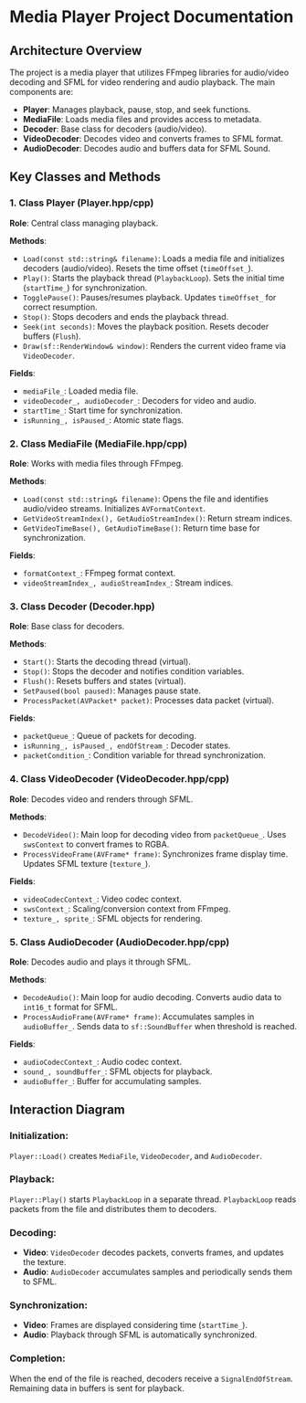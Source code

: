 # Media Player Project Documentation

## Architecture Overview
The project is a media player that utilizes FFmpeg libraries for audio/video decoding and SFML for video rendering and audio playback. The main components are:

- **Player**: Manages playback, pause, stop, and seek functions.
- **MediaFile**: Loads media files and provides access to metadata.
- **Decoder**: Base class for decoders (audio/video).
- **VideoDecoder**: Decodes video and converts frames to SFML format.
- **AudioDecoder**: Decodes audio and buffers data for SFML Sound.

## Key Classes and Methods

### 1. Class Player (Player.hpp/cpp)
**Role**: Central class managing playback.

**Methods**:
- `Load(const std::string& filename)`: Loads a media file and initializes decoders (audio/video). Resets the time offset (`timeOffset_`).
- `Play()`: Starts the playback thread (`PlaybackLoop`). Sets the initial time (`startTime_`) for synchronization.
- `TogglePause()`: Pauses/resumes playback. Updates `timeOffset_` for correct resumption.
- `Stop()`: Stops decoders and ends the playback thread.
- `Seek(int seconds)`: Moves the playback position. Resets decoder buffers (`Flush`).
- `Draw(sf::RenderWindow& window)`: Renders the current video frame via `VideoDecoder`.

**Fields**:
- `mediaFile_`: Loaded media file.
- `videoDecoder_, audioDecoder_`: Decoders for video and audio.
- `startTime_`: Start time for synchronization.
- `isRunning_, isPaused_`: Atomic state flags.

### 2. Class MediaFile (MediaFile.hpp/cpp)
**Role**: Works with media files through FFmpeg.

**Methods**:
- `Load(const std::string& filename)`: Opens the file and identifies audio/video streams. Initializes `AVFormatContext`.
- `GetVideoStreamIndex(), GetAudioStreamIndex()`: Return stream indices.
- `GetVideoTimeBase(), GetAudioTimeBase()`: Return time base for synchronization.

**Fields**:
- `formatContext_`: FFmpeg format context.
- `videoStreamIndex_, audioStreamIndex_`: Stream indices.

### 3. Class Decoder (Decoder.hpp)
**Role**: Base class for decoders.

**Methods**:
- `Start()`: Starts the decoding thread (virtual).
- `Stop()`: Stops the decoder and notifies condition variables.
- `Flush()`: Resets buffers and states (virtual).
- `SetPaused(bool paused)`: Manages pause state.
- `ProcessPacket(AVPacket* packet)`: Processes data packet (virtual).

**Fields**:
- `packetQueue_`: Queue of packets for decoding.
- `isRunning_, isPaused_, endOfStream_`: Decoder states.
- `packetCondition_`: Condition variable for thread synchronization.

### 4. Class VideoDecoder (VideoDecoder.hpp/cpp)
**Role**: Decodes video and renders through SFML.

**Methods**:
- `DecodeVideo()`: Main loop for decoding video from `packetQueue_`. Uses `swsContext` to convert frames to RGBA.
- `ProcessVideoFrame(AVFrame* frame)`: Synchronizes frame display time. Updates SFML texture (`texture_`).

**Fields**:
- `videoCodecContext_`: Video codec context.
- `swsContext_`: Scaling/conversion context from FFmpeg.
- `texture_, sprite_`: SFML objects for rendering.

### 5. Class AudioDecoder (AudioDecoder.hpp/cpp)
**Role**: Decodes audio and plays it through SFML.

**Methods**:
- `DecodeAudio()`: Main loop for audio decoding. Converts audio data to `int16_t` format for SFML.
- `ProcessAudioFrame(AVFrame* frame)`: Accumulates samples in `audioBuffer_`. Sends data to `sf::SoundBuffer` when threshold is reached.

**Fields**:
- `audioCodecContext_`: Audio codec context.
- `sound_, soundBuffer_`: SFML objects for playback.
- `audioBuffer_`: Buffer for accumulating samples.

## Interaction Diagram

### Initialization:
`Player::Load()` creates `MediaFile`, `VideoDecoder`, and `AudioDecoder`.

### Playback:
`Player::Play()` starts `PlaybackLoop` in a separate thread. `PlaybackLoop` reads packets from the file and distributes them to decoders.

### Decoding:
- **Video**: `VideoDecoder` decodes packets, converts frames, and updates the texture.
- **Audio**: `AudioDecoder` accumulates samples and periodically sends them to SFML.

### Synchronization:
- **Video**: Frames are displayed considering time (`startTime_`).
- **Audio**: Playback through SFML is automatically synchronized.

### Completion:
When the end of the file is reached, decoders receive a `SignalEndOfStream`. Remaining data in buffers is sent for playback.
